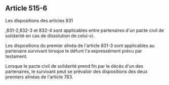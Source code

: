 Article 515-6
----
Les dispositions des articles 831

,831-2,832-3 et 832-4 sont applicables entre partenaires d'un pacte civil de
solidarité en cas de dissolution de celui-ci.

Les dispositions du premier alinéa de l'article 831-3 sont applicables au
partenaire survivant lorsque le défunt l'a expressément prévu par testament.

Lorsque le pacte civil de solidarité prend fin par le décès d'un des
partenaires, le survivant peut se prévaloir des dispositions des deux premiers
alinéas de l'article 763.
